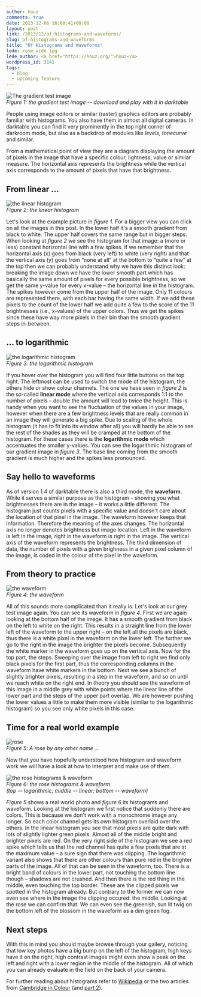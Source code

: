 ```yaml
---
author: houz
comments: true
date: 2013-12-06 16:08:41+00:00
layout: post
link: /2013/12/of-histograms-and-waveforms/
slug: of-histograms-and-waveforms
title: "Of Histograms and Waveforms"
lede: rose_wide.jpg
lede_author: <a href="https://houz.org/">houz</a>
wordpress_id: 3141
tags:
  - blog
  - upcoming feature
---
```

![The gradient test image](grey.png)
<br>_Figure 1: the gradient test image -- download and play with it in darktable_

People using image editors or similar (raster) graphics editors are probably familiar with histograms. You also have them in almost all digital cameras. In darktable you can find it very prominently in the top right corner of darkroom mode, but also as a backdrop of modules like _levels_, _tonecurve_ and similar.

From a mathematical point of view they are a diagram displaying the amount of pixels in the image that have a specific colour, lightness, value or similar measure. The horizontal axis represents the brightness while the vertical axis corresponds to the amount of pixels that have that brightness.


## From linear …

![the linear histogram](linear.jpg)
<br>_Figure 2: the linear histogram_

Let's look at the example picture in _figure 1_. For a bigger view you can click on all the images in this post. In the lower half it's a smooth gradient from black to white. The upper half covers the same range but in bigger steps. When looking at _figure 2_ we see the histogram for that image: a (more or less) constant horizontal line with a few spikes. If we remember that the horizontal axis (x) goes from black (very left) to white (very right) and that the vertical axis (y) goes from “none at all” at the bottom to “quite a few” at the top then we can probably understand why we have this distinct look: breaking the image down we have the lower smooth part which has basically the same amount of pixels for every possible brightness, so we get the same y-value for every x-value&nbsp;– the horizontal line in the histogram. The spikes however come from the upper half of the image. Only 11 colours are represented there, with each bar having the same width. If we add these pixels to the count of the lower half we add quite a few to the score of the 11 brightnesses (i.e., x-values) of the upper colors. Thus we get the spikes since these have way more pixels in their bin than the smooth gradient steps in-between.


## … to logarithmic


![the logarithmic histogram](logarithmic.jpg)
<br>_Figure 3: the logarithmic histogram_

If you hover over the histogram you will find four little buttons on the top right. The leftmost can be used to switch the mode of the histogram, the others hide or show colour channels. The one we have seen in _figure 2_ is the so-called **linear mode** where the vertical axis corresponds 1:1 to the number of pixels&nbsp;– double the amount will lead to twice the height. This is handy when you want to see the fluctuation of the values in your image, however when there are a few brightness levels that are really common in an image they will generate a big spike. Due to scaling of the whole histogram (it has to fit into its window after all) you will hardly be able to see the rest of the shades as they will be cramped at the bottom of the histogram. For these cases there is the **logarithmic mode** which accentuates the smaller y-values. You can see the logarithmic histogram of our gradient image in _figure 3_. The base line coming from the smooth gradient is much higher and the spikes less pronounced.


## Say hello to waveforms


As of version 1.4 of darktable there is also a third mode, the **waveform**. While it serves a similar purpose as the histogram&nbsp;– showing you what brightnesses there are in the image&nbsp;– it works a little different. The histogram just counts pixels with a specific value and doesn't care about the location of that pixel in the image. The waveform however keeps that information. Therefore the meaning of the axes changes. The horizontal axis no longer denotes brightness but image location. Left in the waveform is left in the image, right in the waveform is right in the image. The vertical axis of the waveform represents the brightness. The third dimension of data, the number of pixels with a given brighness in a given pixel column of the image, is coded in the colour of the pixel in the waveform.


## From theory to practice


![the waveform](waveform.jpg)
<br>_Figure 4: the waveform_

All of this sounds more complicated than it really is. Let's look at our grey test image again. You can see its waveform in _figure 4_. First we are again looking at the bottom half of the image. It has a smooth gradient from black on the left to white on the right. This results in a straight line from the lower left of the waveform to the upper right&nbsp;– on the left all the pixels are black, thus there is a white pixel in the waveform on the lower left. The further we go to the right in the image the brighter the pixels become. Subsequently the white marker in the waveform goes up on the vertical axis. Now for the top part, the steps. Sweeping over the image from left to right we find only black pixels for the first part, thus the corresponding columns in the waveform have white markers in the bottom. Next we see a bunch of slightly brighter pixels, resulting in a step in the waveform, and so on until we reach white on the right end. In theory you should see the waveform of this image in a middle grey with white points where the linear line of the lower part and the steps of the upper part overlap. We are however pushing the lower values a little to make them more visible (similar to the logarithmic histogram) so you see only white pixels in this case.


## Time for a real world example


![rose](rose.jpg) 
<br>_Figure 5: A rose by any other name …_

Now that you have hopefully understood how histogram and waveform work we will have a look at how to interpret and make use of them.

![the rose histograms & waveform](rose_histograms.jpg) 
<br>_Figure 6: the rose histograms & waveform <br>(top -- logarithmic; middle -- linear; bottom -- waveform)_

_Figure 5_ shows a real world photo and _figure 6_ its histograms and waveform. Looking at the histogram we first notice that suddenly there are colors. This is because we don't work with a monochrome image any longer. So each color channel gets its own histogram overlaid over the others. In the linear histogram you see that most pixels are quite dark with lots of slightly lighter green pixels. Almost all of the middle bright and brighter pixels are red. On the very right side of the histogram we see a red spike which tells us that the red channel has quite a few pixels that are at the maximum value&nbsp;– a sure sign that there was clipping. The logarithmic variant also shows that there are other colours than pure red in the brighter parts of the image. All of that can be seen in the waveform, too. There is a bright band of colours in the lower part, not touching the bottom line though&nbsp;– shadows are not crushed. And then there is the red thing in the middle, even touching the top border. These are the clipped pixels we spotted in the histogram already. But contrary to the former we can now even see where in the image the clipping occured: the middle. Looking at the rose we can confirm that. We can even see the greenish, sun lit twig on the bottom left of the blossom in the waveform as a dim green fog.


## Next steps


With this in mind you should maybe browse through your gallery, noticing that low key photos have a big bump on the left of the histogram, high keys have it on the right, high contrast images might even show a peak on the left and right with a lower region in the middle of the histogram. All of which you can already evaluate in the field on the back of your camera.

For further reading about histograms refer to [Wikipedia](https://en.wikipedia.org/wiki/Image_histogram) or the two articles from [Cambridge in Colour](https://www.cambridgeincolour.com/tutorials/histograms1.htm) (and [part 2](https://www.cambridgeincolour.com/tutorials/histograms2.htm)).
